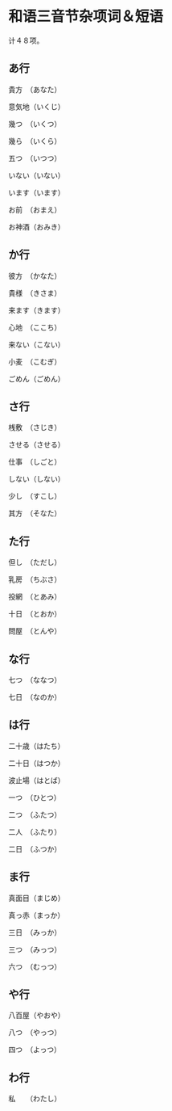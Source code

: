 # 和语三音节杂项词＆短语

计４８项。

## あ行

貴方　（あなた）

意気地（いくじ）

幾つ　（いくつ）

幾ら　（いくら）

五つ　（いつつ）

いない（いない）

います（います）

お前　（おまえ）

お神酒（おみき）

## か行

彼方　（かなた）

貴様　（きさま）

来ます（きます）

心地　（ここち）

来ない（こない）

小麦　（こむぎ）

ごめん（ごめん）

## さ行

桟敷　（さじき）

させる（させる）

仕事　（しごと）

しない（しない）

少し　（すこし）

其方　（そなた）

## た行

但し　（ただし）

乳房　（ちぶさ）

投網　（とあみ）

十日　（とおか）

問屋　（とんや）

## な行

七つ　（ななつ）

七日　（なのか）

## は行

二十歳（はたち）

二十日（はつか）

波止場（はとば）

一つ　（ひとつ）

二つ　（ふたつ）

二人　（ふたり）

二日　（ふつか）

## ま行

真面目（まじめ）

真っ赤（まっか）

三日　（みっか）

三つ　（みっつ）

六つ　（むっつ）

## や行

八百屋（やおや）

八つ　（やっつ）

四つ　（よっつ）

## わ行

私　　（わたし）
